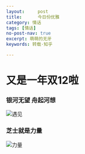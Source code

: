 ```yaml
---
layout:     post
title:      今日份优雅
category: 情话
tags: [情话]
no-post-nav: true
excerpt: 萌萌的无牙
keywords: 转载·知乎

---
```


# 又是一年双12啦

### 银河无望 舟起河想

![遇见](https://www.handsomzohn.xyz/assets/images/2019/qinghua/yujian.jpg)

### 芝士就是力量

![力量](https://www.handsomzohn.xyz/assets/images/2019/qinghua/zhishi.jpg)


